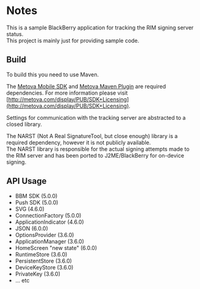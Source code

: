 Notes
=====
This is a sample BlackBerry application for tracking the RIM signing server status.  
This project is mainly just for providing sample code.

Build
-----------------
To build this you need to use Maven.

The [Metova Mobile SDK](http://metova.com/display/PUB/SDK+Licensing) and [Metova Maven Plugin](http://metova.com/display/PUB/SDK+Licensing) are required dependencies. For more information please visit [http://metova.com/display/PUB/SDK+Licensing](http://metova.com/display/PUB/SDK+Licensing).

Settings for communication with the tracking server are abstracted to a closed library.

The NARST (Not A Real SignatureTool, but close enough) library is a required dependency, however it is not publicly available.  
The NARST library is responsible for the actual signing attempts made to the RIM server and has been ported to J2ME/BlackBerry for on-device signing.

API Usage
-----------------
* BBM SDK (5.0.0)
* Push SDK (5.0.0)
* SVG (4.6.0)
* ConnectionFactory (5.0.0)
* ApplicationIndicator (4.6.0)
* JSON (6.0.0)
* OptionsProvider (3.6.0)
* ApplicationManager (3.6.0)
* HomeScreen "new state" (6.0.0)
* RuntimeStore (3.6.0)
* PersistentStore (3.6.0)
* DeviceKeyStore (3.6.0)
* PrivateKey (3.6.0)
* ... etc